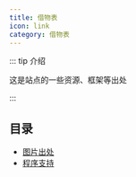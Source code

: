 ```yaml
---
title: 借物表
icon: link
category: 借物表
---
```


::: tip 介绍

这是站点的一些资源、框架等出处

:::

## 目录
- [图片出处](picture.md)
- [程序支持](program.md)